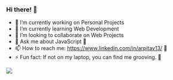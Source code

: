 ### Hi there! 👋



- 🔭 I’m currently working on Personal Projects
- 🌱 I’m currently learning Web Development 
- 👯 I’m looking to collaborate on Web Projects
- 💬 Ask me about JavaScript :ice_cream:
- 📫 How to reach me: https://www.linkedin.com/in/arpitav13/ :hatched_chick: 
- ⚡ Fun fact: If not on my laptop, you can find me grooving. 💃


<img src="https://github-readme-stats.vercel.app/api?username=arpita1899&&show_icons=true&title_color=ffffff&icon_color=bb2acf&text_color=daf7dc&bg_color=151515">
